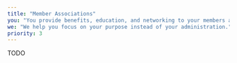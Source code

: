 ```yaml
---
title: "Member Associations"
you: "You provide benefits, education, and networking to your members across professions and industries."
we: "We help you focus on your purpose instead of your administration."
priority: 3
---
```


TODO
